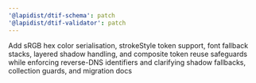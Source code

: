 ```yaml
---
'@lapidist/dtif-schema': patch
'@lapidist/dtif-validator': patch
---
```


Add sRGB hex color serialisation, strokeStyle token support, font fallback stacks, layered shadow handling, and composite token reuse safeguards while enforcing reverse-DNS identifiers and clarifying shadow fallbacks, collection guards, and migration docs
